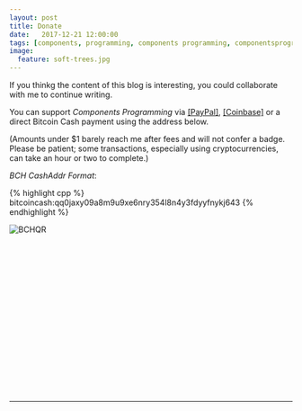 ```yaml
---
layout: post
title: Donate
date:   2017-12-21 12:00:00
tags: [components, programming, components programming, componentsprogramming, stepanov, knuth, stroustrup, generic, genericprogramming, generic programming, genericity, concepts, math, mathematics, elements, eop, contracts, performance, c++, cpp, c, java, dotnet, c#, csharp, python, ruby, javascript, haskell, dlang, rust, golang, eiffel, templates, metaprogramming]
image:
  feature: soft-trees.jpg
---
```


If you thinkg the content of this blog is interesting, you could collaborate with me to continue writing.

You can support _Components Programming_ via <a href="https://www.paypal.me/algorismi/5" target="_blank">[PayPal]</a>, <a href="https://commerce.coinbase.com/checkout/6c06a644-c63c-489e-a78b-654bdb137541" target="_blank">[Coinbase]</a> or a direct Bitcoin Cash payment using the address below.

<p class="quiet wrap">(Amounts under $1 barely reach me after fees and will not confer a badge. Please be patient; some transactions, especially using cryptocurrencies, can take an hour or two to complete.)</p>


_BCH CashAddr Format_:

{% highlight cpp %}
bitcoincash:qq0jaxy09a8m9u9xe6nry354l8n4y3fdyyfnykj643
{% endhighlight %}

<img src="{{ site.url }}/images/donate/qr-bch.png" alt="BCHQR"/>


<br><br>
<br><br>
<br><br>
<br><br>
<br><br>
---
---

<!-- 
<img src="{{ site.url }}/images/donate/BCH-flat,800x800,075,f.u1.jpg" alt="BCHLogo" style="width: 250px;"/>

<img src="{{ site.url }}/images/donate/BCH-flat,800x800,075,f.u1.jpg" alt="BCHLogo" style="width: 250px;"/>

<img src="{{ site.url }}/images/donate/BCH-flat,800x800,075,f.u1.jpg" alt="BCHLogo" style="width: 250px;"/>

<img src="{{ site.url }}/images/donate/BCH-flat,800x800,075,f.u1.jpg" alt="BCHLogo" style="width: 250px;"/>



![BCHLogo]({{ site.url }}/images/donate/BCH-flat,800x800,075,f.u1.jpg)

![BCHQR]({{ site.url }}/images/donate/qr-bch.png)

![BTCLogo]({{ site.url }}/images/donate/2000px-Bitcoin_logo.svg.png)

![LTCLogo]({{ site.url }}/images/donate/ltc800.png)

![ETHLogo]({{ site.url }}/images/donate/ETHEREUM-ICON_Black.png) -->


